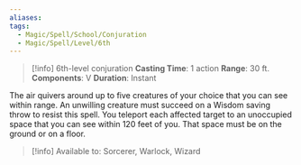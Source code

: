 ```yaml
---
aliases: 
tags:
  - Magic/Spell/School/Conjuration
  - Magic/Spell/Level/6th
---
```

>[!info]
>6th-level conjuration
>**Casting Time**: 1 action
>**Range**: 30 ft.
>**Components**: V
>**Duration**: Instant

The air quivers around up to five creatures of your choice that you can see within range. An unwilling creature must succeed on a Wisdom saving throw to resist this spell. You teleport each affected target to an unoccupied space that you can see within 120 feet of you. That space must be on the ground or on a floor.

>[!info] Available to:
>Sorcerer, Warlock, Wizard